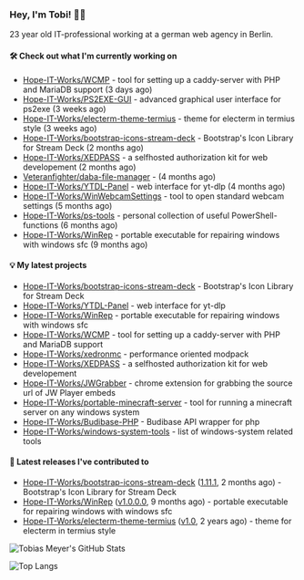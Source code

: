 ### Hey, I'm Tobi! 👋🏻
23 year old IT-professional working at a german web agency in Berlin.

#### 🛠 Check out what I'm currently working on

- [Hope-IT-Works/WCMP](https://github.com/Hope-IT-Works/WCMP) - tool for setting up a caddy-server with PHP and MariaDB support (3 days ago)
- [Hope-IT-Works/PS2EXE-GUI](https://github.com/Hope-IT-Works/PS2EXE-GUI) - advanced graphical user interface for ps2exe (3 weeks ago)
- [Hope-IT-Works/electerm-theme-termius](https://github.com/Hope-IT-Works/electerm-theme-termius) - theme for electerm in termius style (3 weeks ago)
- [Hope-IT-Works/bootstrap-icons-stream-deck](https://github.com/Hope-IT-Works/bootstrap-icons-stream-deck) - Bootstrap&#39;s Icon Library for Stream Deck (2 months ago)
- [Hope-IT-Works/XEDPASS](https://github.com/Hope-IT-Works/XEDPASS) - a selfhosted authorization kit for web developement (2 months ago)
- [Veteranfighter/daba-file-manager](https://github.com/Veteranfighter/daba-file-manager) -  (4 months ago)
- [Hope-IT-Works/YTDL-Panel](https://github.com/Hope-IT-Works/YTDL-Panel) - web interface for yt-dlp (4 months ago)
- [Hope-IT-Works/WinWebcamSettings](https://github.com/Hope-IT-Works/WinWebcamSettings) - tool to open standard webcam settings (5 months ago)
- [Hope-IT-Works/ps-tools](https://github.com/Hope-IT-Works/ps-tools) - personal collection of useful PowerShell-functions (6 months ago)
- [Hope-IT-Works/WinRep](https://github.com/Hope-IT-Works/WinRep) - portable executable for repairing windows with windows sfc (9 months ago)

#### 💡 My latest projects

- [Hope-IT-Works/bootstrap-icons-stream-deck](https://github.com/Hope-IT-Works/bootstrap-icons-stream-deck) - Bootstrap&#39;s Icon Library for Stream Deck
- [Hope-IT-Works/YTDL-Panel](https://github.com/Hope-IT-Works/YTDL-Panel) - web interface for yt-dlp
- [Hope-IT-Works/WinRep](https://github.com/Hope-IT-Works/WinRep) - portable executable for repairing windows with windows sfc
- [Hope-IT-Works/WCMP](https://github.com/Hope-IT-Works/WCMP) - tool for setting up a caddy-server with PHP and MariaDB support
- [Hope-IT-Works/xedronmc](https://github.com/Hope-IT-Works/xedronmc) - performance oriented modpack
- [Hope-IT-Works/XEDPASS](https://github.com/Hope-IT-Works/XEDPASS) - a selfhosted authorization kit for web developement
- [Hope-IT-Works/JWGrabber](https://github.com/Hope-IT-Works/JWGrabber) - chrome extension for grabbing the source url of JW Player embeds
- [Hope-IT-Works/portable-minecraft-server](https://github.com/Hope-IT-Works/portable-minecraft-server) - tool for running a minecraft server on any windows system
- [Hope-IT-Works/Budibase-PHP](https://github.com/Hope-IT-Works/Budibase-PHP) - Budibase API wrapper for php
- [Hope-IT-Works/windows-system-tools](https://github.com/Hope-IT-Works/windows-system-tools) - list of windows-system related tools

#### 🎉 Latest releases I've contributed to

- [Hope-IT-Works/bootstrap-icons-stream-deck](https://github.com/Hope-IT-Works/bootstrap-icons-stream-deck) ([1.11.1](https://github.com/Hope-IT-Works/bootstrap-icons-stream-deck/releases/tag/1.11.1), 2 months ago) - Bootstrap&#39;s Icon Library for Stream Deck
- [Hope-IT-Works/WinRep](https://github.com/Hope-IT-Works/WinRep) ([v1.0.0.0](https://github.com/Hope-IT-Works/WinRep/releases/tag/v1.0.0.0), 9 months ago) - portable executable for repairing windows with windows sfc
- [Hope-IT-Works/electerm-theme-termius](https://github.com/Hope-IT-Works/electerm-theme-termius) ([v1.0](https://github.com/Hope-IT-Works/electerm-theme-termius/releases/tag/v1.0), 2 years ago) - theme for electerm in termius style

![Tobias Meyer's GitHub Stats](https://github-readme-stats.vercel.app/api?username=Hope-IT-Works&show_icons=true&theme=dark&include_all_commits=true&bg_color=1e1e1e&icon_color=00ff00&text_color=c3c3c3)

![Top Langs](https://github-readme-stats.vercel.app/api/top-langs/?username=Hope-IT-Works&show_icons=true&theme=dark&include_all_commits=true&bg_color=1e1e1e&icon_color=00ff00&text_color=c3c3c3)
